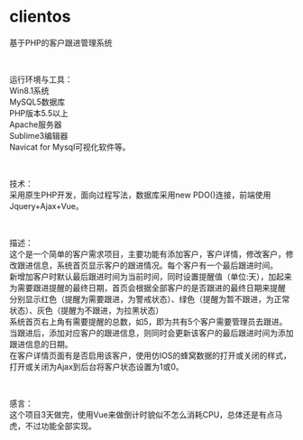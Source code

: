 # clientos
基于PHP的客户跟进管理系统

<br/>

运行环境与工具：<br/>
Win8.1系统<br/>
MySQL5数据库<br/>
PHP版本5.5以上<br/>
Apache服务器<br/>
Sublime3编辑器<br/>
Navicat for Mysql可视化软件等。<br/>

<br/>

技术：<br/>
采用原生PHP开发，面向过程写法，数据库采用new PDO()连接，前端使用Jquery+Ajax+Vue。<br/>

<br/>

描述：<br/>
这个是一个简单的客户需求项目，主要功能有添加客户，客户详情，修改客户，修改跟进信息，系统首页显示客户的跟进情况。每个客户有一个最后跟进时间。<br/>
新增加客户时默认最后跟进时间为当前时间，同时设置提醒值（单位:天），加起来为需要跟进提醒的最终日期，首页会根据全部客户的是否跟进的最终日期来提醒<br>
分别显示红色（提醒为需要跟进，为警戒状态）、绿色（提醒为暂不跟进，为正常状态）、灰色（提醒为不跟进，为拉黑状态）<br>
系统首页右上角有需要提醒的总数，如5，即为共有5个客户需要管理员去跟进。<br>
当跟进后，添加对应客户的跟进信息，则同时会更新该客户的最后跟进时间为添加跟进信息的日期。<br>
在客户详情页面有是否启用该客户，使用仿IOS的蜂窝数据的打开或关闭的样式，打开或关闭为Ajax到后台将客户状态设置为1或0。

<br/>

感言：<br/>
这个项目3天做完，使用Vue来做倒计时貌似不怎么消耗CPU，总体还是有点马虎，不过功能全部实现。<br/>
